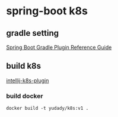 # spring-boot k8s

## gradle setting
[Spring Boot Gradle Plugin Reference Guide](https://docs.spring.io/spring-boot/docs/current/gradle-plugin/reference/htmlsingle/)


## build k8s
[intellij-k8s-plugin](https://www.youtube.com/watch?v=CryOrxL0JA8&t=736s)


### build docker
```shell
docker build -t yudady/k8s:v1 .
```


